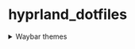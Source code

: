 # hyprland_dotfiles

 <details> 
  
  <summary> Waybar themes </summary>
       <details> 
       <summary> <h3> Here's an image, just in case: </h3> </summary>    
       ![image](https://github.com/end-4/dots-hyprland/assets/97237370/4c3d27b4-9ac5-4e55-9cae-c5c1f497890f)
     </details>

</details>
 
 
